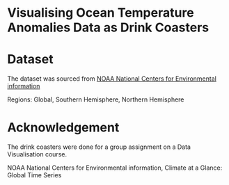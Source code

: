 # Visualising Ocean Temperature Anomalies Data as Drink Coasters


# Dataset
The dataset was sourced from [NOAA National Centers for Environmental information](https://www.ncdc.noaa.gov/cag/global/time-series/shem/ocean/1/1/1900-2018)

Regions: Global, Southern Hemisphere, Northern Hemisphere

# Acknowledgement 
The drink coasters were done for a group assignment on a Data Visualisation course.

NOAA National Centers for Environmental information, Climate at a Glance: Global Time Series
